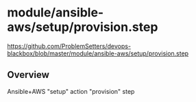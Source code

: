 # module/ansible-aws/setup/provision.step

https://github.com/ProblemSetters/devops-blackbox/blob/master/module/ansible-aws/setup/provision.step

## Overview

Ansible+AWS "setup" action "provision" step


